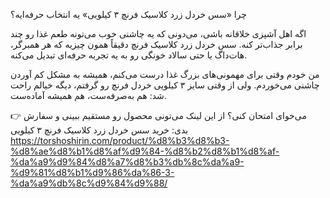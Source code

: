 چرا «سس خردل زرد کلاسیک فرنچ ۳ کیلویی» یه انتخاب حرفه‌ایه؟

اگه اهل آشپزی خلاقانه باشی، می‌دونی که یه چاشنی خوب می‌تونه طعم غذا رو چند برابر جذاب‌تر کنه.
سس خردل زرد کلاسیک فرنچ دقیقاً همون چیزیه که هر همبرگر، هات‌داگ یا حتی سالاد خونگی رو به یه تجربه حرفه‌ای تبدیل می‌کنه.

من خودم وقتی برای مهمونی‌های بزرگ غذا درست می‌کنم، همیشه به مشکل کم آوردن چاشنی می‌خوردم. ولی از وقتی سایز ۳ کیلویی خردل فرنچ رو گرفتم، دیگه خیالم راحت شد: هم به‌صرفه‌ست، هم همیشه آماده‌ست.

👉 می‌خوای امتحان کنی؟
از این لینک می‌تونی محصول رو مستقیم ببینی و سفارش بدی:
خرید سس خردل زرد کلاسیک فرنچ ۳ کیلویی
https://torshoshirin.com/product/%d8%b3%d8%b3-%d8%ae%d8%b1%d8%af%d9%84-%d8%b2%d8%b1%d8%af-%da%a9%d9%84%d8%a7%d8%b3%db%8c%da%a9-%d9%81%d8%b1%d9%86%da%86-3-%da%a9%db%8c%d9%84%d9%88/
